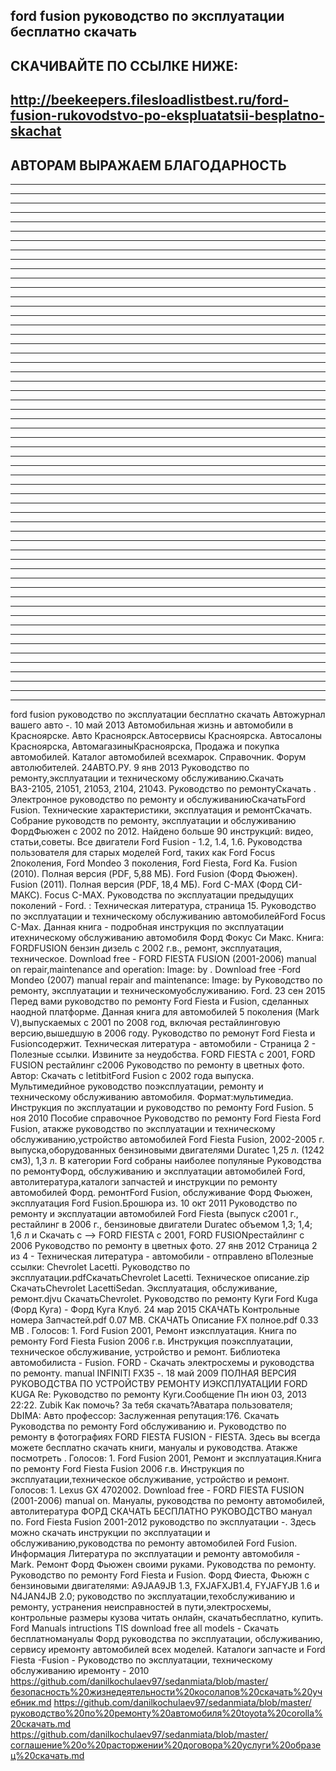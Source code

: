 ford fusion руководство по эксплуатации бесплатно скачать
--------------------------------------------------
СКАЧИВАЙТЕ ПО ССЫЛКЕ НИЖЕ:
--------------------------------------------------
http://beekeepers.filesloadlistbest.ru/ford-fusion-rukovodstvo-po-ekspluatatsii-besplatno-skachat
--------------------------------------------------
АВТОРАМ ВЫРАЖАЕМ БЛАГОДАРНОСТЬ
--------------------------------------------------
--------------------------------------------------
--------------------------------------------------
--------------------------------------------------
--------------------------------------------------
--------------------------------------------------
--------------------------------------------------
--------------------------------------------------
--------------------------------------------------
--------------------------------------------------
--------------------------------------------------
--------------------------------------------------
--------------------------------------------------
--------------------------------------------------
--------------------------------------------------
--------------------------------------------------
--------------------------------------------------
--------------------------------------------------
--------------------------------------------------
--------------------------------------------------
--------------------------------------------------
--------------------------------------------------
--------------------------------------------------
--------------------------------------------------
--------------------------------------------------
--------------------------------------------------
--------------------------------------------------
--------------------------------------------------
--------------------------------------------------
--------------------------------------------------
--------------------------------------------------
--------------------------------------------------
--------------------------------------------------
--------------------------------------------------
--------------------------------------------------
--------------------------------------------------
--------------------------------------------------
--------------------------------------------------
--------------------------------------------------
--------------------------------------------------
--------------------------------------------------
--------------------------------------------------
--------------------------------------------------
--------------------------------------------------
--------------------------------------------------
--------------------------------------------------
--------------------------------------------------
--------------------------------------------------
--------------------------------------------------
--------------------------------------------------
--------------------------------------------------
--------------------------------------------------
--------------------------------------------------
--------------------------------------------------
--------------------------------------------------
--------------------------------------------------
--------------------------------------------------
ford fusion руководство по эксплуатации бесплатно скачать Автожурнал вашего авто -. 10 май 2013  Автомобильная жизнь и автомобили в Красноярске. Авто Красноярск.Автосервисы Красноярска. Автосалоны Красноярска, АвтомагазиныКрасноярска, Продажа и покупка автомобилей. Каталог автомобилей всехмарок. Справочник. Форум автолюбителей. 24АВТО.РУ. 9 янв 2013  Руководство по ремонту,эксплуатации и техническому обслуживанию.Скачать ВАЗ-2105, 21051, 21053, 2104, 21043. Руководство по ремонтуСкачать . Электронное руководство по ремонту и обслуживаниюСкачатьFord Fusion. Технические характеристики, эксплуатация и ремонтСкачать. Собрание руководств по ремонту, эксплуатации и обслуживанию ФордФьюжен с 2002 по 2012. Найдено больше 90 инструкций: видео, статьи,советы. Все двигатели Ford Fusion - 1.2, 1.4, 1.6. Руководства пользователя для старых моделей Ford, таких как Ford Focus 2поколения, Ford Mondeo 3 поколения, Ford Fiesta, Ford Ka.  Fusion (2010). Полная версия (PDF, 5,88 МБ). Ford Fusion (Форд Фьюжен). Fusion (2011). Полная версия (PDF, 18,4 МБ). Ford C-MAX (Форд СИ-МАКС). Focus C-MAX. Руководства по эксплуатации предыдущих поколений - Ford. : Техническая литература, страница 15. Руководство по эксплуатации и техническому обслуживанию автомобилейFord Focus C-Max. Данная книга - подробная инструкция по эксплуатации итехническому обслуживанию автомобиля Форд Фокус Си Макс. Книга: FORDFUSION бензин  дизель с 2002 г.в., ремонт, эксплуатация, техническое. Download free - FORD FIESTA  FUSION (2001-2006) manual on repair,maintenance and operation: Image: by .  Download free -Ford Mondeo (2007) manual repair and maintenance: Image: by  Руководство по ремонту, эксплуатации и техническомуобслуживанию. Ford. 23 сен 2015  Перед вами руководство по ремонту Ford Fiesta и Fusion, сделанных наодной платформе. Данная книга для автомобилей 5 поколения (Mark V),выпускаемых с 2001 по 2008 год, включая рестайлинговую версию,вышедшую в 2006 году. Руководство по ремонут Ford Fiesta и Fusionсодержит. Техническая литература - автомобили - Страница 2 - Полезные ссылки. Извините за неудобства. FORD FIESTA с 2001, FORD FUSION рестайлинг с2006 Руководство по ремонту в цветных фото. Автор:  Скачать c letitbitFord Fusion с 2002 года выпуска. Мультимедийное руководство поэксплуатации, ремонту и техническому обслуживанию автомобиля. Формат:мультимедиа. Инструкция по эксплуатации и руководство по ремонту Ford Fusion. 5 ноя 2010  Пособие справочное Руководство по ремонту Ford Fiesta  Ford Fusion, атакже руководство по эксплуатации и техническому обслуживанию,устройство автомобилей Ford Fiesta  Fusion, 2002-2005 г. выпуска,оборудованных бензиновыми двигателями Duratec 1,25 л. (1242 см3), 1,3 л.
В категории Ford собраны наиболее популяные Руководства по ремонтуФорд, обслуживанию и эксплуатации автомобилей Ford, автолитература,каталоги запчастей и инструкции по ремонту автомобилей Форд.  ремонтFord Fusion, обслуживание Форд Фьюжен, эксплуатация Ford Fusion.Брошюра из. 10 окт 2011  Руководство по ремонту и эксплуатации автомобилей Ford Fiesta (выпуск с2001 г., рестайлинг в 2006 г., бензиновые двигатели Duratec объемом 1,3; 1,4; 1,6 л и  Скачать с  --> FORD FIESTA с 2001, FORD FUSIONрестайлинг с 2006 Руководство по ремонту в цветных фото. 27 янв 2012  Страница 2 из 4 - Техническая литература - автомобили - отправлено вПолезные ссылки: Chevrolet Lacetti. Руководство по эксплуатации.pdfСкачатьChevrolet Lacetti. Техническое описание.zip СкачатьChevrolet LacettiSedan. Эксплуатация, обслуживание, ремонт.djvu СкачатьChevrolet. Руководство по ремонту Куги Ford Kuga (Форд Куга) - Форд Куга Клуб. 24 мар 2015   СКАЧАТЬ  Контрольные номера Запчастей.pdf 0.07 MB.  СКАЧАТЬ Описание FX полное.pdf 0.33 MB . Голосов: 1. Ford Fusion 2001, Ремонт иэксплуатация. Книга по ремонту Ford Fiesta Fusion 2006 г.в. Инструкция поэксплуатации, техническое обслуживание, устройство и ремонт. Библиотека автомобилиста - Fusion. FORD - Скачать электросхемы и руководства по ремонту. manual INFINITI FX35 -. 18 май 2009  ПОЛНАЯ ВЕРСИЯ РУКОВОДСТВА ПО УСТРОЙСТВУ РЕМОНТУ ИЭКСПЛУАТАЦИИ FORD KUGA  Re: Руководство по ремонту Куги.Сообщение Пн июн 03, 2013 22:22. Zubik Как помочь? За тебя скачать?Аватара пользователя; DbIMA: Авто профессор: Заслуженная репутация:176. Скачать Руководства по ремонту Ford обслуживанию и. Руководство по ремонту в фотографиях FORD FIESTA FUSION - FIESTA. Здесь вы всегда можете бесплатно скачать книги, мануалы и руководства. Атакже посмотреть . Голосов: 1. Ford Fusion 2001, Ремонт и эксплуатация.Книга по ремонту Ford Fiesta Fusion 2006 г.в. Инструкция по эксплуатации,техническое обслуживание, устройство и ремонт. Голосов: 1. Lexus GX 4702002. Download free - FORD FIESTA  FUSION (2001-2006) manual on. Мануалы, руководства по ремонту автомобилей, автолитература
ФОРД СКАЧАТЬ БЕСПЛАТНО РУКОВОДСТВО мануал по. Ford Fiesta Fusion 2001-2012 руководство по эксплуатации -. Здесь можно скачать инструкции по эксплуатации и обслуживанию,руководства по ремонту автомобилей Ford Fusion. Информация Литература по эксплуатации и ремонту автомобиля - Mark. Ремонт Форд Фьюжен своими руками. Руководства по ремонту. Руководство по ремонту Ford Fiesta и Fusion. Форд Фиеста, Фьюжн с бензиновыми двигателями: A9JAA9JB 1.3, FXJAFXJB1.4, FYJAFYJB 1.6 и N4JAN4JB 2.0; руководство по эксплуатации,техобслуживанию и ремонту, устранения неисправностей в пути,электросхемы, контрольные размеры кузова читать онлайн, скачатьбесплатно, купить. Ford Manuals intructions TIS download free all models - Скачать бесплатномануалы Форд руководства по эксплуатации, обслуживанию, сервису иремонту автомобилей всех моделей. Каталоги запчасте и  Ford Fiesta -Fusion - Руководство по эксплуатации, техническому обслуживанию иремонту - 2010
https://github.com/danilkochulaev97/sedanmiata/blob/master/безопасность%20жизнедеятельности%20косолапов%20скачать%20учебник.md
https://github.com/danilkochulaev97/sedanmiata/blob/master/руководство%20по%20ремонту%20автомобиля%20toyota%20corolla%20скачать.md
https://github.com/danilkochulaev97/sedanmiata/blob/master/соглашение%20о%20расторжении%20договора%20услуги%20образец%20скачать.md
